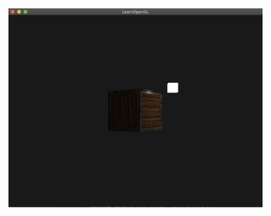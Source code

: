 <div align=center><img src="https://github.com/KokoFan16/openGL/blob/master/lightingMap/wood_box.png"/></div>

